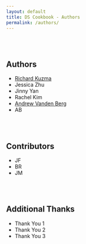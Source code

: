 ```yaml
---
layout: default
title: DS Cookbook - Authors
permalink: /authors/
---
```


<br><br>
## Authors
- [Richard Kuzma](https://www.linkedin.com/in/richard-s-kuzma/)
- Jessica Zhu
- Jinny Yan
- Rachel Kim
- [Andrew Vanden Berg](https://www.linkedin.com/in/andrew-vanden-berg-15294ba1/)
- AB

<br><br>
## Contributors
- JF
- BR
- JM

<br><br>
## Additional Thanks
- Thank You 1
- Thank You 2
- Thank You 3
